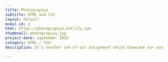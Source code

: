 ```yaml
---
title: Photograpiya
subtitle: HTML and CSS
layout: default
modal-id: 2
html: https://photograpiya.netlify.com
thumbnail: photograpiya.jpg
project-date: september 2019
category: HTML / CSS
description: It's another one of our assignment which showcase our use of flexbox, grids and media queries.

---
```

